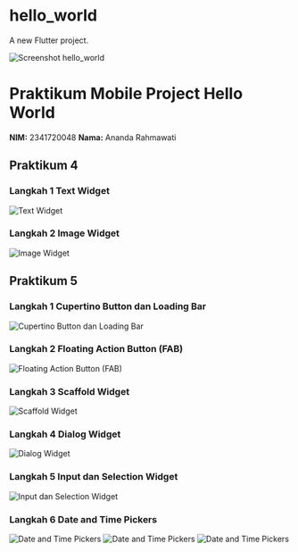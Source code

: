# hello_world

A new Flutter project.

![Screenshot hello_world](images/01.png)

# Praktikum Mobile Project Hello World

**NIM:** 2341720048
**Nama:** Ananda Rahmawati

## Praktikum 4

### Langkah 1 Text Widget

![Text Widget](images/praktikum4_1.png)

### Langkah 2 Image Widget

![Image Widget](images/praktikum4_2.png)

## Praktikum 5

### Langkah 1 Cupertino Button dan Loading Bar

![Cupertino Button dan Loading Bar](images/praktikum5_1.png)

### Langkah 2 Floating Action Button (FAB)

![Floating Action Button (FAB)](images/praktikum5_2.png)

### Langkah 3 Scaffold Widget

![Scaffold Widget](images/praktikum5_3.png)

### Langkah 4 Dialog Widget

![Dialog Widget](images/praktikum5_4.png)

### Langkah 5 Input dan Selection Widget

![ Input dan Selection Widget](images/praktikum5_5.png)

### Langkah 6 Date and Time Pickers

![Date and Time Pickers](images/praktikum5_6_1.png)
![Date and Time Pickers](images/praktikum5_6_2.png)
![Date and Time Pickers](images/praktikum5_6_3.png)
